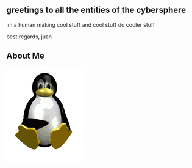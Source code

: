 ## greetings to all the entities of the cybersphere

im a human making cool stuff and cool stuff do cooler stuff

best regards,
juan

## About Me

<img src="https://raw.githubusercontent.com/v4rgas/v4rgas/main/me.gif"/>
